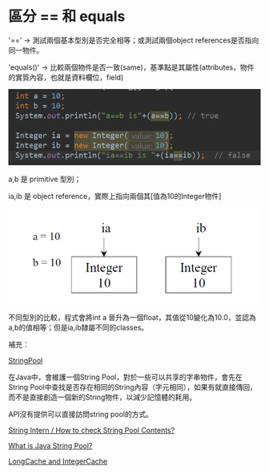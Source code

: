 # 區分 == 和 equals

'==' -> 測試兩個基本型別是否完全相等；或測試兩個object references是否指向同一物件。

'equals()' -> 比較兩個物件是否一致(same)，基準點是其屬性(attributes，物件的實質內容，也就是資料欄位，field)

<img src='images/item09_001.png'/>

a,b 是 primitive 型別；

ia,ib 是 object reference，實際上指向兩個其[值為10的Integer物件]

<img src='images/item09_002.png'/>

不同型別的比較，程式會將int a 晉升為一個float，其值從10變化為10.0，並認為a,b的值相等；但是ia,ib隸屬不同的classes。

補充：

<a href='https://openhome.cc/Gossip/JavaGossip-V1/ImmutableString.htm'>StringPool</a>

在Java中，會維護一個String Pool，對於一些可以共享的字串物件，會先在String Pool中查找是否存在相同的String內容（字元相同），如果有就直接傳回，而不是直接創造一個新的String物件，以減少記憶體的耗用。

API沒有提供可以直接訪問string pool的方式。

<a href='https://letslearnjava.quora.com/String-Intern-How-to-check-String-Pool-Contents'>String Intern / How to check String Pool Contents?</a>

<a href='http://www.journaldev.com/797/what-is-java-string-pool'>What is Java String Pool?</a>

<a href='http://fanli7.net/a/JAVAbiancheng/JAVAzonghe/20160408/558427.html'>LongCache and IntegerCache</a>